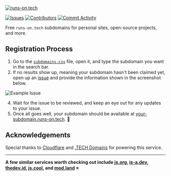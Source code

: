 [![runs-on.tech](https://runs-on.tech/site/banner.png)](https://runs-on.tech)

[![Issues](https://img.shields.io/github/issues/aakhilv/runs-on.tech?color=16a34a&label=Issues&style=flat-square)](https://github.com/aakhilv/runs-on.tech/issues) [![Contributors](https://img.shields.io/github/contributors/aakhilv/runs-on.tech?color=16a34a&label=Contributors&style=flat-square)](https://github.com/aakhilv/runs-on.tech/graphs/contributors) [![Commit Activity](https://img.shields.io/github/commit-activity/m/aakhilv/runs-on.tech?color=16a34a&label=Commit%20Activity&style=flat-square)](https://github.com/aakhilv/runs-on.tech/graphs/commit-activity)

Free `runs-on.tech` subdomains for personal sites, open-source projects, and more.

## Registration Process

1. Go to the [`subdomains.csv`](https://github.com/aakhilv/runs-on.tech/blob/main/subdomains.csv) file, open it, and type the subdomain you want in the search bar.
2. If no results show up, meaning your subdomain hasn't been claimed yet, open up an [issue](https://github.com/aakhilv/runs-on.tech/issues/new) and provide the information shown in the screenshot below.

![Example Issue](https://user-images.githubusercontent.com/65052071/166170428-bfb490a5-020c-4d6d-ae8a-ab0b6696b93a.png)

4. Wait for the issue to be reviewed, and keep an eye out for any updates to your issue.
5. Once all goes well, your subdomain should be available at [your-subdomain.runs-on.tech](https://your-subdomain.runs-on.tech). 🎉

## Acknowledgements

Special thanks to [Cloudflare](https://cloudflare.com) and [.TECH Domains](https://get.tech) for powering this service.

---

**A few similar services worth checking out include [js.org](https://github.com/js-org/js.org), [is-a.dev](https://github.com/is-a-dev/register), [thedev.id](https://github.com/fransallen/thedev.id), [js.cool](https://github.com/js-cool/js.cool), and [mod.land](https://github.com/denosaurs/mod.land) ⭐**
